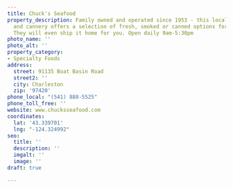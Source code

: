 ```yaml
---
title: Chuck's Seafood
property_description: Family owned and operated since 1953 - this local seafood market
  and cannery offers a selection of fresh, smoked or canned options for every pallet.
  They will even ship it home for you. Open daily 9am-5:30pm
photo_name: ''
photo_alt: ''
property_category:
- Specialty Foods
address:
  street: 91135 Boat Basin Road
  street2: ''
  city: Charleston
  zip: '97420'
phone_local: "(541) 888-5525"
phone_toll_free: ''
website: www.chucksseafood.com
coordinates:
  lat: '43.339701'
  lng: "-124.324992"
seo:
  title: ''
  description: ''
  imgalt: ''
  image: ''
draft: true

---
```

